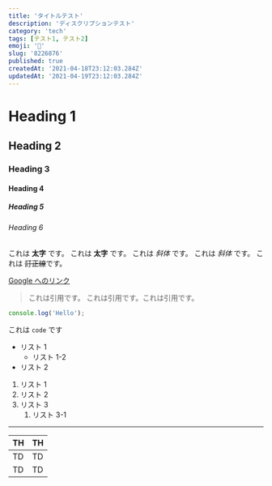 ```yaml
---
title: 'タイトルテスト'
description: 'ディスクリプションテスト'
category: 'tech'
tags: [テスト1, テスト2]
emoji: '🤖'
slug: '8226876'
published: true
createdAt: '2021-04-18T23:12:03.284Z'
updatedAt: '2021-04-19T23:12:03.284Z'
---
```


# Heading 1

## Heading 2

### Heading 3

#### Heading 4

##### Heading 5

###### Heading 6

これは **太字** です。
これは **太字** です。
これは _斜体_ です。
これは _斜体_ です。
これは ~~訂正線~~です。

[Google へのリンク](https://google.com/)

> これは引用です。
> これは引用です。これは引用です。

```javascript
console.log('Hello');
```

これは `code` です

- リスト 1
  - リスト 1-2
- リスト 2

1. リスト 1
2. リスト 2
3. リスト 3
   1. リスト 3-1

---

| TH  | TH  |
| --- | --- |
| TD  | TD  |
| TD  | TD  |
